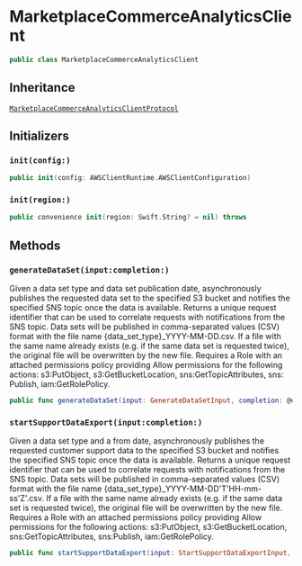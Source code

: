 # MarketplaceCommerceAnalyticsClient

``` swift
public class MarketplaceCommerceAnalyticsClient 
```

## Inheritance

[`MarketplaceCommerceAnalyticsClientProtocol`](/aws-sdk-swift/reference/0.x/AWSMarketplaceCommerceAnalytics/MarketplaceCommerceAnalyticsClientProtocol)

## Initializers

### `init(config:)`

``` swift
public init(config: AWSClientRuntime.AWSClientConfiguration) 
```

### `init(region:)`

``` swift
public convenience init(region: Swift.String? = nil) throws 
```

## Methods

### `generateDataSet(input:completion:)`

Given a data set type and data set publication date, asynchronously publishes the requested data set to the specified
S3 bucket and notifies the specified SNS topic once the data is available. Returns a unique request identifier that
can be used to correlate requests with notifications from the SNS topic.
Data sets will be published in comma-separated values (CSV) format with the file name {data\_set\_type}\_YYYY-MM-DD.csv.
If a file with the same name already exists (e.g. if the same data set is requested twice), the original file will
be overwritten by the new file.
Requires a Role with an attached permissions policy providing Allow permissions for the following actions:​
s3:​PutObject, s3:​GetBucketLocation, sns:​GetTopicAttributes, sns:​Publish, iam:​GetRolePolicy.

``` swift
public func generateDataSet(input: GenerateDataSetInput, completion: @escaping (ClientRuntime.SdkResult<GenerateDataSetOutputResponse, GenerateDataSetOutputError>) -> Void)
```

### `startSupportDataExport(input:completion:)`

Given a data set type and a from date, asynchronously publishes the requested customer support data
to the specified S3 bucket and notifies the specified SNS topic once the data is available. Returns a unique request
identifier that can be used to correlate requests with notifications from the SNS topic.
Data sets will be published in comma-separated values (CSV) format with the file name {data\_set\_type}\_YYYY-MM-DD'T'HH-mm-ss'Z'.csv.
If a file with the same name already exists (e.g. if the same data set is requested twice), the original file will
be overwritten by the new file.
Requires a Role with an attached permissions policy providing Allow permissions for the following actions:​
s3:​PutObject, s3:​GetBucketLocation, sns:​GetTopicAttributes, sns:​Publish, iam:​GetRolePolicy.

``` swift
public func startSupportDataExport(input: StartSupportDataExportInput, completion: @escaping (ClientRuntime.SdkResult<StartSupportDataExportOutputResponse, StartSupportDataExportOutputError>) -> Void)
```
